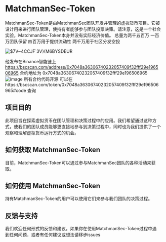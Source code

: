 

# MatchmanSec-Token

MatchmanSec-Token是由MatchmanSec团队开发并管理的虚拟货币项目。它被设计用来进行团队管理，使持有者能够参与团队投票决策。请注意，这是一个社会实验，MatchmanSec-Token本身并没有实际经济价值。
总量为两千五百万 一百万团队保留 四百万用于提供流动性 两千万用于社区分发空投

![$7V~4CCJF`3V}(M6BYSDEUR](https://github.com/MathmanSec/MatchmanSec-Token/assets/140636689/34d61014-e5b7-41de-8780-690cf08c8e43)



他发布在Binance智能链上 https://bscscan.com/address/0x7048a36306740232057409f32fff29e196506965
合约地址为 0x7048a36306740232057409f32fff29e196506965
![image](https://github.com/MathmanSec/MatchmanSec-Token/assets/140636689/a183f49a-187c-4933-b235-ccd6c7d665c9)
所有合约代码开源 可以在https://bscscan.com/token/0x7048a36306740232057409f32fff29e196506965#code 查询


## 项目目的

此项目旨在探索虚拟货币在团队管理和决策过程中的应用。我们希望通过这种方式，使我们的团队成员能够更直接地参与到决策过程中，同时也为我们提供了一个观察和理解虚拟货币运行方式的机会。

## 如何获取 MatchmanSec-Token

目前，MatchmanSec-Token可以通过参与MatchmanSec团队的各种活动来获取。

## 如何使用 MatchmanSec-Token

持有MatchmanSec-Token的用户可以使用它们来参与我们团队的决策过程。

## 反馈与支持

我们欢迎任何形式的反馈和建议。如果你在使用MatchmanSec-Token过程中遇到任何问题，或者有任何建议或想法请移步issues



